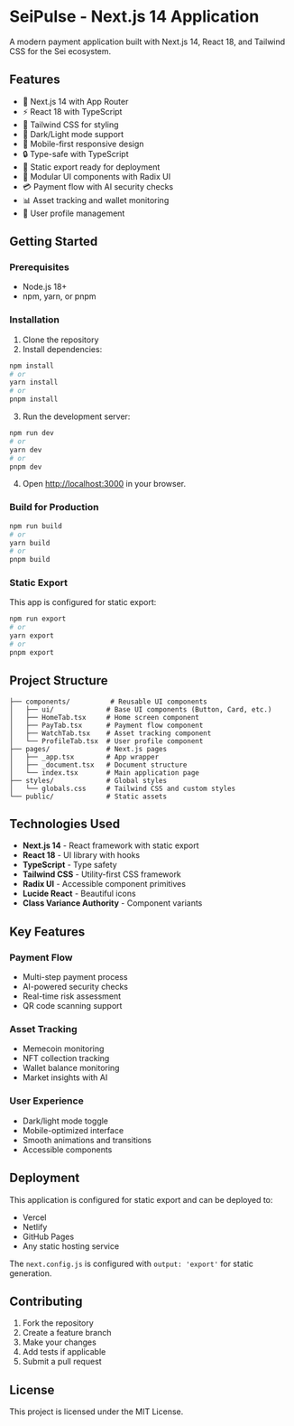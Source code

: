 # SeiPulse - Next.js 14 Application

A modern payment application built with Next.js 14, React 18, and Tailwind CSS for the Sei ecosystem.

## Features

- 🚀 Next.js 14 with App Router
- ⚡ React 18 with TypeScript
- 🎨 Tailwind CSS for styling
- 🌙 Dark/Light mode support
- 📱 Mobile-first responsive design
- 🔒 Type-safe with TypeScript
- 🎯 Static export ready for deployment
- 🧩 Modular UI components with Radix UI
- 💳 Payment flow with AI security checks
- 📊 Asset tracking and wallet monitoring
- 👤 User profile management

## Getting Started

### Prerequisites

- Node.js 18+ 
- npm, yarn, or pnpm

### Installation

1. Clone the repository
2. Install dependencies:

```bash
npm install
# or
yarn install
# or
pnpm install
```

3. Run the development server:

```bash
npm run dev
# or
yarn dev
# or
pnpm dev
```

4. Open [http://localhost:3000](http://localhost:3000) in your browser.

### Build for Production

```bash
npm run build
# or
yarn build
# or
pnpm build
```

### Static Export

This app is configured for static export:

```bash
npm run export
# or
yarn export
# or
pnpm export
```

## Project Structure

```
├── components/          # Reusable UI components
│   ├── ui/             # Base UI components (Button, Card, etc.)
│   ├── HomeTab.tsx     # Home screen component
│   ├── PayTab.tsx      # Payment flow component
│   ├── WatchTab.tsx    # Asset tracking component
│   └── ProfileTab.tsx  # User profile component
├── pages/              # Next.js pages
│   ├── _app.tsx        # App wrapper
│   ├── _document.tsx   # Document structure
│   └── index.tsx       # Main application page
├── styles/             # Global styles
│   └── globals.css     # Tailwind CSS and custom styles
└── public/             # Static assets
```

## Technologies Used

- **Next.js 14** - React framework with static export
- **React 18** - UI library with hooks
- **TypeScript** - Type safety
- **Tailwind CSS** - Utility-first CSS framework
- **Radix UI** - Accessible component primitives
- **Lucide React** - Beautiful icons
- **Class Variance Authority** - Component variants

## Key Features

### Payment Flow
- Multi-step payment process
- AI-powered security checks
- Real-time risk assessment
- QR code scanning support

### Asset Tracking
- Memecoin monitoring
- NFT collection tracking
- Wallet balance monitoring
- Market insights with AI

### User Experience
- Dark/light mode toggle
- Mobile-optimized interface
- Smooth animations and transitions
- Accessible components

## Deployment

This application is configured for static export and can be deployed to:

- Vercel
- Netlify
- GitHub Pages
- Any static hosting service

The `next.config.js` is configured with `output: 'export'` for static generation.

## Contributing

1. Fork the repository
2. Create a feature branch
3. Make your changes
4. Add tests if applicable
5. Submit a pull request

## License

This project is licensed under the MIT License.